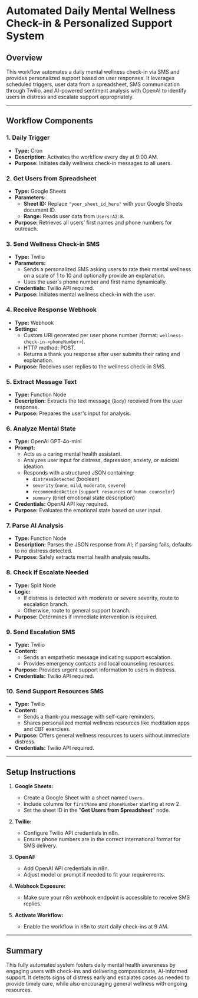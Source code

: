 # Automated Daily Mental Wellness Check-in & Personalized Support System

## Overview

This workflow automates a daily mental wellness check-in via SMS and provides personalized support based on user responses. It leverages scheduled triggers, user data from a spreadsheet, SMS communication through Twilio, and AI-powered sentiment analysis with OpenAI to identify users in distress and escalate support appropriately.

---

## Workflow Components

### 1. **Daily Trigger**
- **Type:** Cron
- **Description:** Activates the workflow every day at 9:00 AM.
- **Purpose:** Initiates daily wellness check-in messages to all users.

### 2. **Get Users from Spreadsheet**
- **Type:** Google Sheets
- **Parameters:**
  - **Sheet ID:** Replace `"your_sheet_id_here"` with your Google Sheets document ID.
  - **Range:** Reads user data from `Users!A2:B`.
- **Purpose:** Retrieves all users’ first names and phone numbers for outreach.

### 3. **Send Wellness Check-in SMS**
- **Type:** Twilio
- **Parameters:**
  - Sends a personalized SMS asking users to rate their mental wellness on a scale of 1 to 10 and optionally provide an explanation.
  - Uses the user's phone number and first name dynamically.
- **Credentials:** Twilio API required.
- **Purpose:** Initiates mental wellness check-in with the user.

### 4. **Receive Response Webhook**
- **Type:** Webhook
- **Settings:**
  - Custom URI generated per user phone number (format: `wellness-check-in-<phoneNumber>`).
  - HTTP method: POST.
  - Returns a thank you response after user submits their rating and explanation.
- **Purpose:** Receives user replies to the wellness check-in SMS.

### 5. **Extract Message Text**
- **Type:** Function Node
- **Description:** Extracts the text message (`Body`) received from the user response.
- **Purpose:** Prepares the user's input for analysis.

### 6. **Analyze Mental State**
- **Type:** OpenAI GPT-4o-mini
- **Prompt:** 
  - Acts as a caring mental health assistant.
  - Analyzes user input for distress, depression, anxiety, or suicidal ideation.
  - Responds with a structured JSON containing:
    - `distressDetected` (boolean)
    - `severity` (`none`, `mild`, `moderate`, `severe`)
    - `recommendedAction` (`support resources` or `human counselor`)
    - `summary` (brief emotional state description)
- **Credentials:** OpenAI API key required.
- **Purpose:** Evaluates the emotional state based on user input.

### 7. **Parse AI Analysis**
- **Type:** Function Node
- **Description:** Parses the JSON response from AI; if parsing fails, defaults to no distress detected.
- **Purpose:** Safely extracts mental health analysis results.

### 8. **Check If Escalate Needed**
- **Type:** Split Node
- **Logic:** 
  - If distress is detected with moderate or severe severity, route to escalation branch.
  - Otherwise, route to general support branch.
- **Purpose:** Determines if immediate intervention is required.

### 9. **Send Escalation SMS**
- **Type:** Twilio
- **Content:** 
  - Sends an empathetic message indicating support escalation.
  - Provides emergency contacts and local counseling resources.
- **Purpose:** Provides urgent support information to users in distress.
- **Credentials:** Twilio API required.

### 10. **Send Support Resources SMS**
- **Type:** Twilio
- **Content:** 
  - Sends a thank-you message with self-care reminders.
  - Shares personalized mental wellness resources like meditation apps and CBT exercises.
- **Purpose:** Offers general wellness resources to users without immediate distress.
- **Credentials:** Twilio API required.

---

## Setup Instructions

1. **Google Sheets:**
   - Create a Google Sheet with a sheet named `Users`.
   - Include columns for `firstName` and `phoneNumber` starting at row 2.
   - Set the sheet ID in the "**Get Users from Spreadsheet**" node.

2. **Twilio:**
   - Configure Twilio API credentials in n8n.
   - Ensure phone numbers are in the correct international format for SMS delivery.

3. **OpenAI:**
   - Add OpenAI API credentials in n8n.
   - Adjust model or prompt if needed to fit your requirements.

4. **Webhook Exposure:**
   - Make sure your n8n webhook endpoint is accessible to receive SMS replies.

5. **Activate Workflow:**
   - Enable the workflow in n8n to start daily check-ins at 9 AM.

---

## Summary

This fully automated system fosters daily mental health awareness by engaging users with check-ins and delivering compassionate, AI-informed support. It detects signs of distress early and escalates cases as needed to provide timely care, while also encouraging general wellness with ongoing resources.